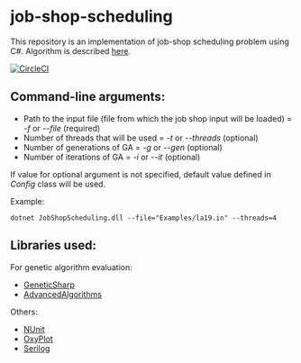 # job-shop-scheduling
This repository is an implementation of job-shop scheduling problem using C#. Algorithm is described <a href="http://janpalasek.com/jobshop.html">here</a>.

[![CircleCI](https://circleci.com/gh/JanPalasek/job-shop-scheduling.svg?style=svg)](https://circleci.com/gh/JanPalasek/job-shop-scheduling)

## Command-line arguments:
- Path to the input file (file from which the job shop input will be loaded) = *-f* or *--file* (required)
- Number of threads that will be used = *-t* or *--threads* (optional)
- Number of generations of GA = *-g* or *--gen* (optional)
- Number of iterations of GA = *-i* or *--it* (optional)

If value for optional argument is not specified, default value defined in *Config* class will be used.

Example:
```
dotnet JobShopScheduling.dll --file="Examples/la19.in" --threads=4
```

## Libraries used:
For genetic algorithm evaluation:
- [GeneticSharp](https://github.com/giacomelli/GeneticSharp)
- [AdvancedAlgorithms](https://github.com/justcoding121/Advanced-Algorithms)

Others:
- [NUnit](https://github.com/nunit)
- [OxyPlot](https://github.com/oxyplot/oxyplot)
- [Serilog](https://github.com/serilog/serilog)
